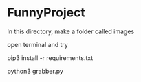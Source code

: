 # FunnyProject

In this directory, make a folder called images

open terminal and try

pip3 install -r requirements.txt

python3 grabber.py
